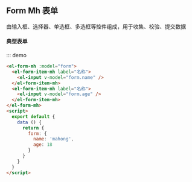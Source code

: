 ## Form Mh 表单

由输入框、选择器、单选框、多选框等控件组成，用于收集、校验、提交数据

#### 典型表单

::: demo 
```html
<el-form-mh :model="form">
  <el-form-item-mh label="名称">
    <el-input v-model="form.name" />
  </el-form-item-mh>
  <el-form-item-mh label="名称">
    <el-input v-model="form.age" />
  </el-form-item-mh>
</el-form-mh>
<script>
  export default {
    data () {
      return {
        form: {
          name: 'mahong',
          age: 18
        }
      }
    }
  }
</script>
```


